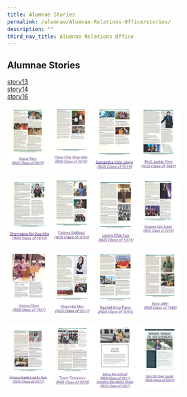 ```yaml
---
title: Alumnae Stories
permalink: /alumnae/Alumnae-Relations-Office/stories/
description: ""
third_nav_title: Alumnae Relations Office
---
```

## Alumnae Stories

[story13](/files/Alyssa%20Marie%20Loo%20Li%20Ann_October%202018.pdf)<br>
[story14](/files/Team%20Feroxidus_November%202018.pdf)<br>
[story16](/files/Portrait%20of%20a%20Rafflesian%20-%20Growing%20Through%20the%20RGS%20Experience.pdf)


<p><a href="https://staging.d26afbzf7c2hhe.amplifyapp.com/files/Grace%20Tern_November%202014.pdf">
<img style="width:20%" align=left src="/images/story1.jpg">
</a></p>

<p><a href="https://staging.d26afbzf7c2hhe.amplifyapp.com/files/Chew%20Chia%20Shao%20Wei_August%202015.pdf">
<img style="width:20%" align=left src="/images/story2.jpg">
</a></p>

<p><a href="https://staging.d26afbzf7c2hhe.amplifyapp.com/files/Samantha%20Yom%20Jingyi_August%202015.pdf">
<img style="width:20%" align=left src="/images/story3.jpg">
</a></p>

<p><a href="https://staging.d26afbzf7c2hhe.amplifyapp.com/files/Prof%20Jackie%20Ying_February%202016.pdf">
<img style="width:20%" align=left src="/images/story4.jpg">
</a></p>
<br clear=left>

<p><a href="https://staging.d26afbzf7c2hhe.amplifyapp.com/files/Shermaine%20Ng%20Xue%20Min_June%202016.pdf">
<img style="width:20%" align=left src="/images/story5.jpg">
</a></p>

<p><a href="https://staging.d26afbzf7c2hhe.amplifyapp.com/files/Fatima%20Siddiqui_September%202016.pdf">
<img style="width:20%" align=left src="/images/story6.jpg">
</a></p>

<p><a href="https://staging.d26afbzf7c2hhe.amplifyapp.com/files/Leong%20Choi%20Fun_November%202016.pdf">
<img style="width:20%" align=left src="/images/story7.jpg">
</a></p>

<p><a href="https://staging.d26afbzf7c2hhe.amplifyapp.com/files/Deanna%20See%20Xuhui_February%202017.pdf">
<img style="width:20%" align=left src="/images/story8.jpg">
</a></p>
<br clear=left>

<p><a href="https://staging.d26afbzf7c2hhe.amplifyapp.com/files/Mrs%20Ummu%20Choo_2017.pdf">
<img style="width:20%" align=left src="/images/story9.jpg">
</a></p>

<p><a href="https://staging.d26afbzf7c2hhe.amplifyapp.com/files/Chan%20Hsi-Min_April%202017.pdf">
<img style="width:20%" align=left src="/images/story10.jpg">
</a></p>

<p><a href="https://staging.d26afbzf7c2hhe.amplifyapp.com/files/Rachel%20Qing%20Pang_July%202017.pdf">
<img style="width:20%" align=left src="/images/story11.jpg">
</a></p>

<p><a href="https://staging.d26afbzf7c2hhe.amplifyapp.com/files/Mrs%20Alice%20John_June%202018.pdf">
<img style="width:20%" align=left src="/images/story12.jpg">
</a></p>
<br clear=left>

<p><a href="https://staging.d26afbzf7c2hhe.amplifyapp.com/files/Alyssa%20Marie%20Loo%20Li%20Ann_October%202018.pdf">
<img style="width:20%" align=left src="/images/story13.jpg">
</a></p>

<p><a href="https://staging.d26afbzf7c2hhe.amplifyapp.com/files/Team%20Feroxidus_November%202018.pdf">
<img style="width:20%" align=left src="/images/story14.jpg">
</a></p>

<p><a href="https://staging.d26afbzf7c2hhe.amplifyapp.com/files/Rachel%20Qing%20Pang_July%202017.pdf">
<img style="width:20%" align=left src="/images/story15.jpg">
</a></p>

<p><a href="https://staging.d26afbzf7c2hhe.amplifyapp.com/files/Portrait%20of%20a%20Rafflesian%20-%20Growing%20Through%20the%20RGS%20Experience.pdf">
<img style="width:20%" align=left src="/images/story16.jpg">
</a></p>
<br clear=left>